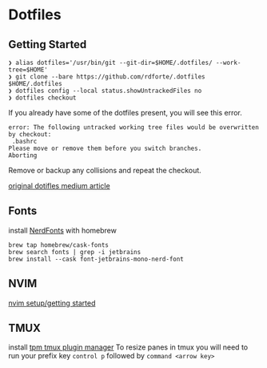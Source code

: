 # Dotfiles

## Getting Started
```
❯ alias dotfiles='/usr/bin/git --git-dir=$HOME/.dotfiles/ --work-tree=$HOME'
❯ git clone --bare https://github.com/rdforte/.dotfiles $HOME/.dotfiles
❯ dotfiles config --local status.showUntrackedFiles no
❯ dotfiles checkout
```
If you already have some of the dotfiles present, you will see this error.
```
error: The following untracked working tree files would be overwritten by checkout:
 .bashrc
Please move or remove them before you switch branches.
Aborting
```
Remove or backup any collisions and repeat the checkout.

[original dotifles medium article](https://medium.com/@simontoth/best-way-to-manage-your-dotfiles-2c45bb280049)

## Fonts
install [NerdFonts](https://github.com/ryanoasis/nerd-fonts) with homebrew
```
brew tap homebrew/cask-fonts
brew search fonts | grep -i jetbrains
brew install --cask font-jetbrains-mono-nerd-font
```

## NVIM
[nvim setup/getting started](./.config/nvim/README.md)

## TMUX
install [tpm tmux plugin manager](https://github.com/tmux-plugins/tpm)
To resize panes in tmux you will need to run your prefix key `control p` followed by `command <arrow key>`
